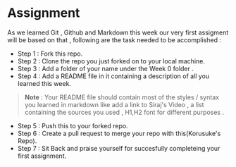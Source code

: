 
# Assignment

As we learned Git , Github and Markdown this week our very first assigment will be based on that , following are the task needed to be accomplished :

- Step 1 : Fork this repo.
- Step 2 : Clone the repo you just forked on to your local machine.
- Step 3 : Add a folder of your name under the Week 0 folder .
- Step 4 : Add a README file in it containing a description of all you learned this week.
>**Note** : Your README file should contain most of the styles / syntax you learned in markdown like add a link to Siraj's Video , a list containing the sources you used , H1,H2 font for different purposes . 
- Step 5 : Push this to your forked repo.
- Step 6 : Create a pull request to merge your repo with this(Korusuke's Repo).
- Step 7 : Sit Back and praise yourself for succesfully completeing your first assignment.



